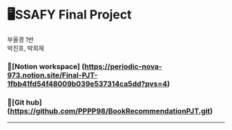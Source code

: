# 🖥️SSAFY Final Project

부울경 1반<br>
박진호, 박희재
### 🔗[Notion workspace] (https://periodic-nova-973.notion.site/Final-PJT-1fbb41fd54f48009b039e537314ca5dd?pvs=4)

### 🔗[Git hub] (https://github.com/PPPP98/BookRecommendationPJT.git)

<hr>
